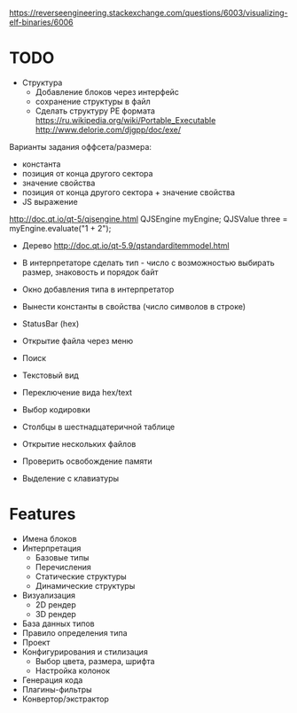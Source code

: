 https://reverseengineering.stackexchange.com/questions/6003/visualizing-elf-binaries/6006

# TODO

- Структура
    - Добавление блоков через интерфейс
    - сохранение структуры в файл
    - Сделать структуру PE формата https://ru.wikipedia.org/wiki/Portable_Executable  http://www.delorie.com/djgpp/doc/exe/

Варианты задания оффсета/размера:
- константа
- позиция от конца другого сектора
- значение свойства
- позиция от конца другого сектора + значение свойства
- JS выражение

http://doc.qt.io/qt-5/qjsengine.html
QJSEngine myEngine;
QJSValue three = myEngine.evaluate("1 + 2");

- Дерево http://doc.qt.io/qt-5.9/qstandarditemmodel.html

- В интерпретаторе сделать тип - число с возможностью выбирать размер, знаковость и порядок байт
- Окно добавления типа в интерпретатор


- Вынести константы в свойства (число символов в строке)
- StatusBar (hex)
- Открытие файла через меню
- Поиск
- Текстовый вид
- Переключение вида hex/text
- Выбор кодировки
- Столбцы в шестнадцатеричной таблице
- Открытие нескольких файлов
- Проверить освобождение памяти
- Выделение с клавиатуры

# Features

- Имена блоков
- Интерпретация
    - Базовые типы
    - Перечисления
    - Статические структуры
    - Динамические структуры
- Визуализация
    - 2D рендер
    - 3D рендер
- База данных типов
- Правило определения типа
- Проект
- Конфигурирования и стилизация
    - Выбор цвета, размера, шрифта
    - Настройка колонок
- Генерация кода
- Плагины-фильтры
- Конвертор/экстрактор
